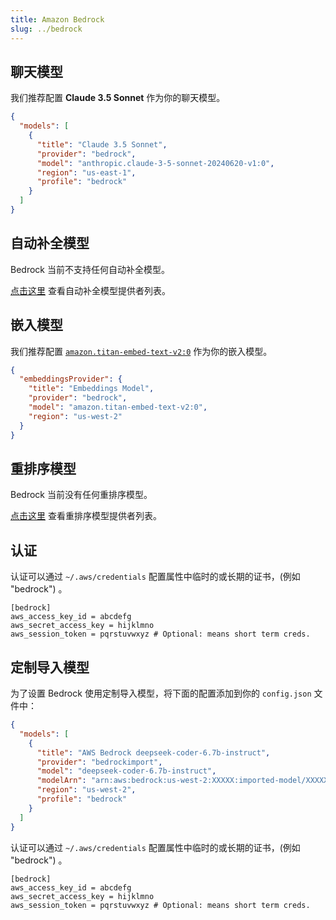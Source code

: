 ```yaml
---
title: Amazon Bedrock
slug: ../bedrock
---
```


## 聊天模型

我们推荐配置 **Claude 3.5 Sonnet** 作为你的聊天模型。

```json title="config.json"
{
  "models": [
    {
      "title": "Claude 3.5 Sonnet",
      "provider": "bedrock",
      "model": "anthropic.claude-3-5-sonnet-20240620-v1:0",
      "region": "us-east-1",
      "profile": "bedrock"
    }
  ]
}
```

## 自动补全模型

Bedrock 当前不支持任何自动补全模型。

[点击这里](../../model-roles/autocomplete.md) 查看自动补全模型提供者列表。

## 嵌入模型

我们推荐配置 [`amazon.titan-embed-text-v2:0`](https://docs.aws.amazon.com/bedrock/latest/devguide/models.html#amazon.titan-embed-text-v2-0) 作为你的嵌入模型。

```json title="~/.noiragent/config.json"
{
  "embeddingsProvider": {
    "title": "Embeddings Model",
    "provider": "bedrock",
    "model": "amazon.titan-embed-text-v2:0",
    "region": "us-west-2"
  }
}
```

## 重排序模型

Bedrock 当前没有任何重排序模型。

[点击这里](../../model-roles/reranking.md) 查看重排序模型提供者列表。

## 认证

认证可以通过 `~/.aws/credentials` 配置属性中临时的或长期的证书，(例如 "bedrock") 。

```title="~/.aws/credentials
[bedrock]
aws_access_key_id = abcdefg
aws_secret_access_key = hijklmno
aws_session_token = pqrstuvwxyz # Optional: means short term creds.
```

## 定制导入模型

为了设置 Bedrock 使用定制导入模型，将下面的配置添加到你的 `config.json` 文件中：

```json title="config.json"
{
  "models": [
    {
      "title": "AWS Bedrock deepseek-coder-6.7b-instruct",
      "provider": "bedrockimport",
      "model": "deepseek-coder-6.7b-instruct",
      "modelArn": "arn:aws:bedrock:us-west-2:XXXXX:imported-model/XXXXXX",
      "region": "us-west-2",
      "profile": "bedrock"
    }
  ]
}
```

认证可以通过 `~/.aws/credentials` 配置属性中临时的或长期的证书，(例如 "bedrock") 。

```title="~/.aws/credentials
[bedrock]
aws_access_key_id = abcdefg
aws_secret_access_key = hijklmno
aws_session_token = pqrstuvwxyz # Optional: means short term creds.
```
